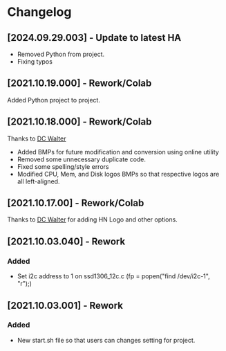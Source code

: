 # Changelog
## [2024.09.29.003] - Update to latest HA
- Removed Python from project.
- Fixing typos

## [2021.10.19.000] - Rework/Colab
Added Python project to project.

## [2021.10.18.000] - Rework/Colab
Thanks to [DC Walter](https://github.com/dcwalter)
- Added BMPs for future modification and conversion using online utility
- Removed some unnecessary duplicate code.
- Fixed some spelling/style errors
- Modified CPU, Mem, and Disk logos BMPs so that respective logos are all left-aligned.

## [2021.10.17.00] - Rework/Colab
Thanks to [DC Walter](https://github.com/dcwalter) for adding HN Logo and other options.

## [2021.10.03.040] - Rework
### Added
- Set i2c address to 1 on ssd1306_12c.c (fp = popen("find /dev/i2c-1", "r");)

## [2021.10.03.001] - Rework
### Added
- New start.sh file so that users can changes setting for project.
